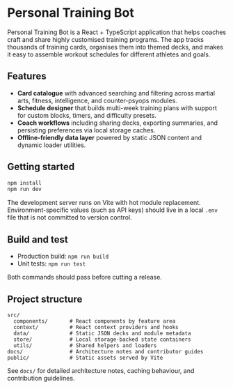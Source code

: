 # Personal Training Bot

Personal Training Bot is a React + TypeScript application that helps coaches craft and share highly customised training programs. The app tracks thousands of training cards, organises them into themed decks, and makes it easy to assemble workout schedules for different athletes and goals.

## Features

- **Card catalogue** with advanced searching and filtering across martial arts, fitness, intelligence, and counter-psyops modules.
- **Schedule designer** that builds multi-week training plans with support for custom blocks, timers, and difficulty presets.
- **Coach workflows** including sharing decks, exporting summaries, and persisting preferences via local storage caches.
- **Offline-friendly data layer** powered by static JSON content and dynamic loader utilities.

## Getting started

```bash
npm install
npm run dev
```

The development server runs on Vite with hot module replacement. Environment-specific values (such as API keys) should live in a local `.env` file that is not committed to version control.

## Build and test

- Production build: `npm run build`
- Unit tests: `npm run test`

Both commands should pass before cutting a release.

## Project structure

```
src/
  components/       # React components by feature area
  context/          # React context providers and hooks
  data/             # Static JSON decks and module metadata
  store/            # Local storage-backed state containers
  utils/            # Shared helpers and loaders
docs/               # Architecture notes and contributor guides
public/             # Static assets served by Vite
```

See `docs/` for detailed architecture notes, caching behaviour, and contribution guidelines.
